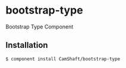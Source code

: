 
# bootstrap-type

  Bootstrap Type Component

## Installation

    $ component install CamShaft/bootstrap-type
